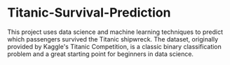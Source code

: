 # Titanic-Survival-Prediction
This project uses data science and machine learning techniques to predict which passengers survived the Titanic shipwreck. The dataset, originally provided by Kaggle's Titanic Competition, is a classic binary classification problem and a great starting point for beginners in data science.
